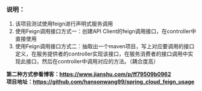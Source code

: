 ### 说明：
1. 该项目测试使用feign进行声明式服务调用
2. 使用Feign调用接口方式一：创建API Client的feign调用接口，在controller中直接使用
3. 使用Feign调用接口方式二：抽取出一个maven项目，写上对应要调用的接口定义，在服务提供者的controller实现该接口，在服务消费者的接口调用中实现此接口，然后在controller中调用对应的方法。（耦合度高）

<b> 第二种方式参看博客：https://www.jianshu.com/p/ff79509b0962  <br>
项目地址：https://github.com/hansonwang99/spring_cloud_feign_usage </b>